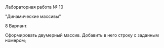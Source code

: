Лабораторная работа № 10

"Динамические массивы"

8 Вариант.

Сформировать двумерный массив. Добавить в него строку с заданным номером;
